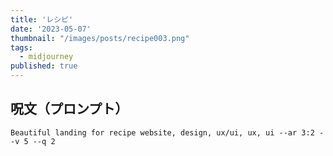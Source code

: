```yaml
---
title: 'レシピ'
date: '2023-05-07'
thumbnail: "/images/posts/recipe003.png"
tags:
  - midjourney
published: true
---
```


## 呪文（プロンプト）
```
Beautiful landing for recipe website, design, ux/ui, ux, ui --ar 3:2 --v 5 --q 2
```